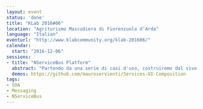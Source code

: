```yaml
---
layout: event
status: 'done'
title: "KLab 2016#06"
location: "Agriturismo Mascudiera di Fiorenzuola d’Arda"
language: "Italian"
eventurl: "http://www.klabcommunity.org/klab-201606/"
calendar:
  start: "2016-12-06"
sessions:
- title: "NServiceBus Platform"
  abstract: "Partendo da una serie di casi d'uso, costruiremo dal vivo un set di servizi SOA, o se preferite un set di Microservices, atti a soddisfare gli scenari definiti."
  demos: https://github.com/mauroservienti/Services-UI-Composition
tags:
- SOA
- Messaging
- NServiceBus
---
```

